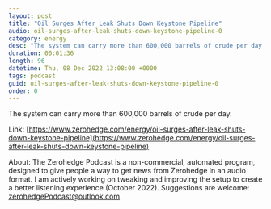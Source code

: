 ```yaml
---
layout: post
title: "Oil Surges After Leak Shuts Down Keystone Pipeline"
audio: oil-surges-after-leak-shuts-down-keystone-pipeline-0
category: energy
desc: "The system can carry more than 600,000 barrels of crude per day."
duration: 00:01:36
length: 96
datetime: Thu, 08 Dec 2022 13:08:00 +0000
tags: podcast
guid: oil-surges-after-leak-shuts-down-keystone-pipeline-0
order: 0
---
```

The system can carry more than 600,000 barrels of crude per day.

Link: [https://www.zerohedge.com/energy/oil-surges-after-leak-shuts-down-keystone-pipeline](https://www.zerohedge.com/energy/oil-surges-after-leak-shuts-down-keystone-pipeline)

About: The Zerohedge Podcast is a non-commercial, automated program, designed to give people a way to get news from Zerohedge in an audio format.  I am actively working on tweaking and improving the setup to create a better listening experience (October 2022).  Suggestions are welcome: [zerohedgePodcast@outlook.com](mailto:zerohedgePodcast@outlook.com)